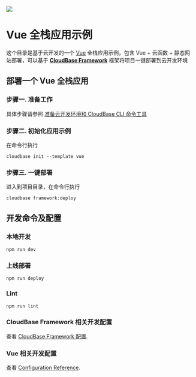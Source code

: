 <a href="https://github.com/TencentCloudBase/cloudbase-templates"><img src="https://main.qcloudimg.com/raw/9892a3212a49bdd65ba499f2da62ac23.png"></a>

# Vue 全栈应用示例

这个目录是基于云开发的一个 [Vue](https://cn.vuejs.org/) 全栈应用示例，包含 Vue + 云函数 + 静态网站部署，可以基于 **[CloudBase Framework](https://github.com/TencentCloudBase/cloudbase-framework)** 框架将项目一键部署到云开发环境

## 部署一个 Vue 全栈应用

### 步骤一. 准备工作

具体步骤请参照 [准备云开发环境和 CloudBase CLI 命令工具](https://github.com/TencentCloudBase/cloudbase-framework/blob/master/CLI_GUIDE.md)

### 步骤二. 初始化应用示例

在命令行执行

```
cloudbase init --template vue
```

### 步骤三. 一键部署

进入到项目目录，在命令行执行

```
cloudbase framework:deploy
```

## 开发命令及配置

### 本地开发

```
npm run dev
```

### 上线部署

```
npm run deploy
```

### Lint

```
npm run lint
```

### CloudBase Framework 相关开发配置

查看 [CloudBase Framework 配置](https://github.com/TencentCloudBase/cloudbase-framework).

### Vue 相关开发配置

查看 [Configuration Reference](https://cli.vuejs.org/config/).
